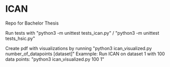 # ICAN
Repo for Bachelor Thesis

Run tests with "python3 -m unittest tests_ican.py" / "python3 -m unittest tests_hsic.py"

Create pdf with visualizations by running "python3 ican_visualized.py number_of_datapoints [dataset]"
Examnple: Run ICAN on dataset 1 with 100 data points: "python3 ican_visualized.py 100 1"
